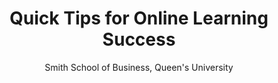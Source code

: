 ---
title: Quick Tips for Online Learning Success
author: Smith School of Business, Queen's University 
cover: project/online_learning_success.png
tags:
  - session1
external_link: "/files/Online_Learning_Tips.pdf"
description: Quick Tips for Online Learning Success
summary: Quick Tips for Online Learning Success
images: project/online_learning_success.png 
---
